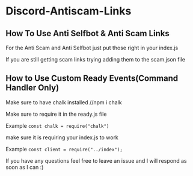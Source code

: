 # Discord-Antiscam-Links

## How To Use Anti Selfbot & Anti Scam Links
For the Anti Scam and Anti Selfbot just put those right in your index.js

If you are still getting scam links trying adding them to the scam.json file


## How to Use Custom Ready Events(Command Handler Only)
Make sure to have chalk installed //npm i chalk

Make sure to require it in the ready.js file

Example 
```const chalk = require("chalk")```

make sure it is requiring your index.js to work

Example
```const client = require("../index");```



If you have any questions feel free to leave an issue and I will respond as soon as I can :)
